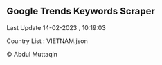 

## Google Trends Keywords Scraper 
 
Last Update 14-02-2023 , 10:19:03

Country List :
VIETNAM.json



© Abdul Muttaqin 
